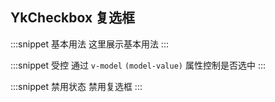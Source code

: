 ## YkCheckbox 复选框

:::snippet
基本用法
这里展示基本用法
<CheckboxPrimary/>
:::

:::snippet
受控
通过 `v-model` `(model-value)` 属性控制是否选中
<CheckboxDemo2/>
:::

:::snippet
禁用状态
禁用复选框
<CheckboxDisabled/>
:::
